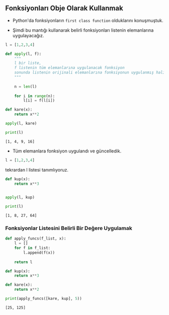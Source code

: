 ## Fonksiyonları Obje Olarak Kullanmak

* Python'da fonksiyonların `first class function` olduklarını konuşmuştuk.

* Şimdi bu mantığı kullanarak belirli fonksiyonları listenin elemanlarına uygulayacağız.


```python
l = [1,2,3,4]
```


```python
def apply(l, f):
    """
    l bir liste, 
    f listenin tüm elemanlarına uygulanacak fonksiyon
    sonunda listenin orijinali elemanlarına fonksiyonun uygulanmış haliyle güncellenir
    """
    
    n = len(l)
    
    for i in range(n):
        l[i] = f(l[i])
```


```python
def kare(x):
    return x**2
```


```python
apply(l, kare)
```


```python
print(l)
```




    [1, 4, 9, 16]



* Tüm elemanlara fonksiyon uygulandı ve güncelledik.


```python
l = [1,2,3,4]
```
tekrardan l listesi tanımlıyoruz.

```python
def kup(x):
    return x**3
    
```


```python
apply(l, kup)
```


```python
print(l)
```




    [1, 8, 27, 64]



### Fonksiyonlar Listesini Belirli Bir Değere Uygulamak


```python
def apply_funcs(f_list, x):
    l = []
    for f in f_list:
        l.append(f(x))
        
    return l

def kup(x):
    return x**3

def kare(x):
    return x**2
```


```python
print(apply_funcs([kare, kup], 5))
```




    [25, 125]



